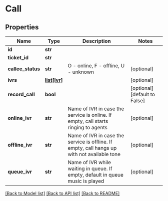 # Call

## Properties
Name | Type | Description | Notes
------------ | ------------- | ------------- | -------------
**id** | **str** |  | 
**ticket_id** | **str** |  | 
**callee_status** | **str** | O - online, F - offline, U - unknown | [optional] 
**ivrs** | [**list[Ivr]**](Ivr.md) |  | [optional] 
**record_call** | **bool** |  | [optional] [default to False]
**online_ivr** | **str** | Name of IVR in case the service is online. If empty, call starts ringing to agents | [optional] 
**offline_ivr** | **str** | Name of IVR in case the service is offline. If empty, call hangs up with not available tone | [optional] 
**queue_ivr** | **str** | Name of IVR while waiting in queue. If empty, default in queue music is played | [optional] 

[[Back to Model list]](../README.md#documentation-for-models) [[Back to API list]](../README.md#documentation-for-api-endpoints) [[Back to README]](../README.md)


